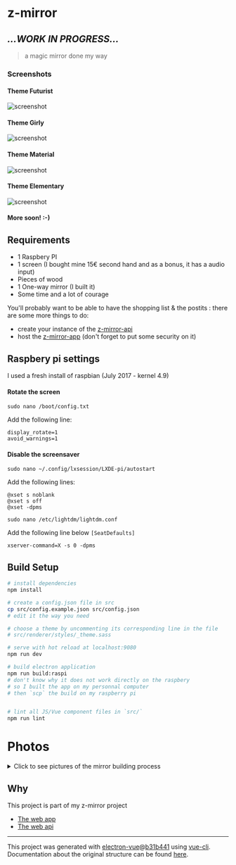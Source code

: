 # z-mirror

## _...WORK IN PROGRESS..._

> a magic mirror done my way

### Screenshots

#### Theme Futurist

![screenshot](/static/screenshot2.png)

#### Theme Girly

![screenshot](/static/screenshot3.png)

#### Theme Material

![screenshot](/static/screenshot4.png)

#### Theme Elementary

![screenshot](/static/screenshot5.png)

#### More soon! :-)

## Requirements

* 1 Raspbery PI
* 1 screen (I bought mine 15€ second hand and as a bonus, it has a audio input)
* Pieces of wood
* 1 One-way mirror (I built it)
* Some time and a lot of courage

You'll probably want to be able to have the shopping list & the postits : there are some more things to do: 

* create your instance of the [z-mirror-api](https://github.com/benavern/z-mirror-api)
* host the [z-mirror-app](https://github.com/benavern/z-mirror-app) (don't forget to put some security on it)
## Raspbery pi settings

I used a fresh install of raspbian (July 2017 - kernel 4.9)

#### Rotate the screen
````
sudo nano /boot/config.txt
````
Add the following line:
````
display_rotate=1
avoid_warnings=1 
````

#### Disable the screensaver
````
sudo nano ~/.config/lxsession/LXDE-pi/autostart
````
Add the following lines:
````
@xset s noblank
@xset s off
@xset -dpms
````

````
sudo nano /etc/lightdm/lightdm.conf
````
Add the following line below `[SeatDefaults]`
````
xserver-command=X -s 0 -dpms
````

## Build Setup

``` bash
# install dependencies
npm install

# create a config.json file in src
cp src/config.example.json src/config.json
# edit it the way you need

# choose a theme by uncommenting its corresponding line in the file
# src/renderer/styles/_theme.sass

# serve with hot reload at localhost:9080
npm run dev

# build electron application
npm run build:raspi
# don't know why it does not work directly on the raspbery 
# so I built the app on my personnal computer
# then `scp` the build on my raspberry pi


# lint all JS/Vue component files in `src/`
npm run lint

```

# Photos

<details>
  <summary>Click to see pictures of the mirror building process</summary>

  ![01](/static/01.jpg)

  ![02](/static/02.jpg)

  ![03](/static/03.jpg)

  ![04](/static/04.jpg)

  ![05](/static/05.jpg)

  ![06](/static/06.jpg)

  ![07](/static/07.jpg)

  ![08](/static/08.jpg)

</details>

## Why
This project is part of my z-mirror project

* [The web app](https://github.com/benavern/z-mirror-app)
* [The web api](https://github.com/benavern/z-mirror-api)


---

This project was generated with [electron-vue](https://github.com/SimulatedGREG/electron-vue)@[b31b441](https://github.com/SimulatedGREG/electron-vue/tree/b31b44123ad42acac12337c4955df4ead853f0df) using [vue-cli](https://github.com/vuejs/vue-cli). Documentation about the original structure can be found [here](https://simulatedgreg.gitbooks.io/electron-vue/content/index.html).
